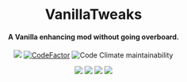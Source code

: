 <h1 align="center">
    VanillaTweaks
</h1>
<h4 align="center">A Vanilla enhancing mod without going overboard.</h4>
<p align="center">
    <a href="https://github.com/StrikerRockers-Mods/VanillaTweaks/commits/master"><img src="https://img.shields.io/github/last-commit/StrikerRockers-Mods/VanillaTweaks.svg"></a>
    <a href="https://www.codefactor.io/repository/github/StrikerRockers-Mods/VanillaTweaks"><img src="https://www.codefactor.io/repository/github/StrikerRockers-Mods/VanillaTweaks/badge" alt="CodeFactor" /></a>
    <img alt="Code Climate maintainability" src="https://img.shields.io/codeclimate/maintainability/StrikerRockers-Mods/VanillaTweaks">
</p>
<p align="center">
    <img src="https://sloc.xyz/github/StrikerRockers-Mods/VanillaTweaks/?category=blanks">
    <img src="https://sloc.xyz/github/StrikerRockers-Mods/VanillaTweaks/?category=code">
    <img src="https://sloc.xyz/github/StrikerRockers-Mods/VanillaTweaks/?category=comments">
    <img src="https://sloc.xyz/github/StrikerRockers-Mods/VanillaTweaks/?category=lines">
</p>
